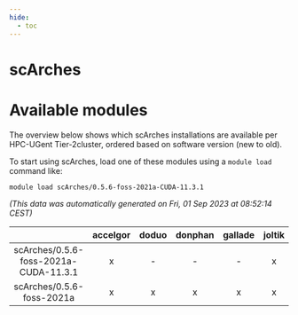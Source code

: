 ```yaml
---
hide:
  - toc
---
```


scArches
========

# Available modules


The overview below shows which scArches installations are available per HPC-UGent Tier-2cluster, ordered based on software version (new to old).

To start using scArches, load one of these modules using a `module load` command like:

```shell
module load scArches/0.5.6-foss-2021a-CUDA-11.3.1
```

*(This data was automatically generated on Fri, 01 Sep 2023 at 08:52:14 CEST)*  

| |accelgor|doduo|donphan|gallade|joltik|skitty|swalot|victini|
| :---: | :---: | :---: | :---: | :---: | :---: | :---: | :---: | :---: |
|scArches/0.5.6-foss-2021a-CUDA-11.3.1|x|-|-|-|x|-|-|-|
|scArches/0.5.6-foss-2021a|x|x|x|x|x|x|x|x|
